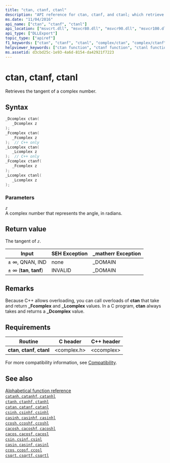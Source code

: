 ```yaml
---
title: "ctan, ctanf, ctanl"
description: "API reference for ctan, ctanf, and ctanl; which retrieve the tangent of a complex number."
ms.date: "11/04/2016"
api_name: ["ctan", "ctanf", "ctanl"]
api_location: ["msvcrt.dll", "msvcr80.dll", "msvcr90.dll", "msvcr100.dll", "msvcr100_clr0400.dll", "msvcr110.dll", "msvcr110_clr0400.dll", "msvcr120.dll", "msvcr120_clr0400.dll", "ucrtbase.dll", "api-ms-win-crt-math-l1-1-0.dll"]
api_type: ["DLLExport"]
topic_type: ["apiref"]
f1_keywords: ["ctan", "ctanf", "ctanl", "complex/ctan", "complex/ctanf", "complex/ctanl"]
helpviewer_keywords: ["ctan function", "ctanf function", "ctanl function"]
ms.assetid: d3cbd25c-1e93-4a6d-8154-da42921f7223
---
```

# ctan, ctanf, ctanl

Retrieves the tangent of a complex number.

## Syntax

```C
_Dcomplex ctan(
   _Dcomplex z
);
_Fcomplex ctan(
   _Fcomplex z
);  // C++ only
_Lcomplex ctan(
   _Lcomplex z
);  // C++ only
_Fcomplex ctanf(
   _Fcomplex z
);
_Lcomplex ctanl(
   _Lcomplex z
);
```

### Parameters

*`z`*\
A complex number that represents the angle, in radians.

## Return value

The tangent of *`z`*.

|Input|SEH Exception|**_matherr** Exception|
|-----------|-------------------|--------------------------|
|± ∞, QNAN, IND|none|_DOMAIN|
|± ∞ (**tan**, **tanf**)|INVALID|_DOMAIN|

## Remarks

Because C++ allows overloading, you can call overloads of **ctan** that take and return **_Fcomplex** and **_Lcomplex** values. In a C program, **ctan** always takes and returns a **_Dcomplex** value.

## Requirements

|Routine|C header|C++ header|
|-------------|--------------|------------------|
|**ctan**,  **ctanf**, **ctanl**|\<complex.h>|\<ccomplex>|

For more compatibility information, see [Compatibility](../compatibility.md).

## See also

[Alphabetical function reference](crt-alphabetical-function-reference.md)\
[`catanh`, `catanhf`, `catanhl`](catanh-catanhf-catanhl.md)\
[`ctanh`, `ctanhf`, `ctanhl`](ctanh-ctanhf-ctanhl.md)\
[`catan`, `catanf`, `catanl`](catan-catanf-catanl.md)\
[`csinh`, `csinhf`, `csinhl`](csinh-csinhf-csinhl.md)\
[`casinh`, `casinhf`, `casinhl`](casinh-casinhf-casinhl.md)\
[`ccosh`, `ccoshf`, `ccoshl`](ccosh-ccoshf-ccoshl.md)\
[`cacosh`, `cacoshf`, `cacoshl`](cacosh-cacoshf-cacoshl.md)\
[`cacos`, `cacosf`, `cacosl`](cacos-cacosf-cacosl.md)\
[`csin`, `csinf`, `csinl`](csin-csinf-csinl.md)\
[`casin`, `casinf`, `casinl`](casin-casinf-casinl.md)\
[`ccos`, `ccosf`, `ccosl`](ccos-ccosf-ccosl.md)\
[`csqrt`, `csqrtf`, `csqrtl`](csqrt-csqrtf-csqrtl.md)
